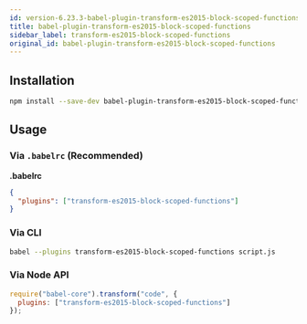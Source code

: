 ```yaml
---
id: version-6.23.3-babel-plugin-transform-es2015-block-scoped-functions
title: babel-plugin-transform-es2015-block-scoped-functions
sidebar_label: transform-es2015-block-scoped-functions
original_id: babel-plugin-transform-es2015-block-scoped-functions
---
```


## Installation

```sh
npm install --save-dev babel-plugin-transform-es2015-block-scoped-functions
```

## Usage

### Via `.babelrc` (Recommended)

**.babelrc**

```json
{
  "plugins": ["transform-es2015-block-scoped-functions"]
}
```

### Via CLI

```sh
babel --plugins transform-es2015-block-scoped-functions script.js
```

### Via Node API

```javascript
require("babel-core").transform("code", {
  plugins: ["transform-es2015-block-scoped-functions"]
});
```

